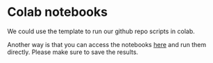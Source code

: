 # Colab notebooks

We could use the template to run our github repo scripts in colab.

Another way is that you can access the notebooks [here](https://colab.research.google.com/drive/1-vk1A_K_ZIW-WzjeY_DPpU40tZaG3TVo?usp=sharing) and run them directly. Please make sure to save the results.
